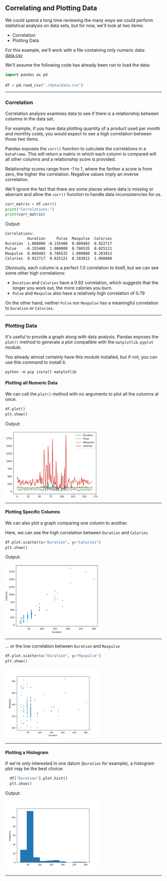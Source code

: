 ## Correlating and Plotting Data

We could spend a long time reviewing the many ways we could perform
statistical analysis on data sets, but for now, we'll look at two items:

* Correlation
* Plotting Data

For this example, we'll work with a file containing only numeric data:
[data.csv](./data/data.csv)

We'll assume the following code has already been run to load the data:

```python
import pandas as pd

df = pd.read_csv("./data/data.csv")
```

---

### Correlation

Correlation analysis examines data to see if there is a relationship
between columns in the data set.

For example, if you have data plotting quantity of a product used per month and monthly costs, you would expect to see a high correlation between
those two items.

Pandas exposes the `corr()` function to calculate the correlations in a
`DataFrame`. This will return a matrix in which each column is compared
will all other columns and a relationship score is provided.

Relationship scores range from -1 to 1, where the farther a score is from 
zero, the higher the correlation. Negative values imply an inverse
correlation.

We'll ignore the fact that there are some places where data is missing or
aberrant and allow the `corr()` function to handle data inconsistencies for
us.

```python
corr_matrix = df.corr()
print("Correlations:")
print(corr_matrix)
```

Output:

```
Correlations:
          Duration     Pulse  Maxpulse  Calories
Duration  1.000000 -0.155408  0.009403  0.922717
Pulse    -0.155408  1.000000  0.786535  0.025121
Maxpulse  0.009403  0.786535  1.000000  0.203813
Calories  0.922717  0.025121  0.203813  1.000000
```

Obviously, each column is a perfect 1.0 correlation to itself, but we can 
see some other high correlations:

* `Duration` and `Calories` have a 0.92 correlation, which suggests that 
  the longer you work out, the more calories you burn.
* `Pulse` and `Maxpulse` also have a relatively high correlation of 0.79

On the other hand, neither `Pulse` nor `Maxpulse` has a meaningful 
correlation to `Duration` or `Calories`.

---

### Plotting Data

It's useful to provide a graph along with data analysis. Pandas exposes the
`plot()` method to generate a plot compatible with the `matplotlib.pyplot`
module.

You already almost certainly have this module installed, but if not, you
can use this command to install it:

```
python -m pip install matplotlib
```

#### Plotting all Numeric Data

We can call the `plot()` method with no arguments to plot all the columns 
at once.

```python
df.plot()
plt.show()
```

Output:

<img src="./images/plot_all.png" style="width:300px">

----

#### Plotting Specific Columns

We can also plot a graph comparing one column to another.

Here, we can see the high correlation between `Duration` and `Calories`

```python
df.plot.scatter(x="Duration", y="Calories")
plt.show()
```

Output:

<img src="./images/dur_cal.png" style="width:300px">

---

... or the low correlation between `Duration` and `Maxpulse`

```python
df.plot.scatter(x="Duration", y="Maxpulse")
plt.show()
```

<img src="./images/dur_pul.png" style="width:300px">

---

#### Plotting a Histogram

If we're only interested in one datum (`Duration` for example), a histogram
plot may be the best choice:

```python
  df["Duration"].plot.hist()
  plt.show()
```

Output:

<img src="./images/dur_hist.png" style="width:300px">

---
